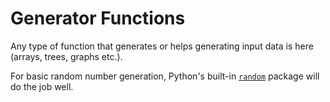 # Generator Functions

Any type of function that generates or helps generating input data is here (arrays, trees, graphs etc.).

For basic random number generation, Python's built-in [`random`](https://docs.python.org/3/library/random.html) package will do the job well.
